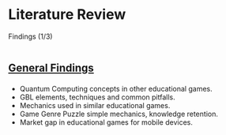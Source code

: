 # Literature Review
<p class='slide-subtitle'>Findings (1/3)</p>

<div class='section-wrapper'>
  <div class='text-wrapper'>
    <h2>General Findings</h2>
    <ul class='flex-list'>
      <li>Quantum Computing concepts in other educational games.</li>
      <li>GBL elements, techniques and common pitfalls.</li>
      <li>Mechanics used in similar educational games.</li>
      <li>Game Genre <span class='fast-forward'/> Puzzle <span class='fast-forward'/> simple mechanics, knowledge retention.</li>
      <li>Market gap in educational games for mobile devices.</li>
    </ul>
  </div>
  <!-- TODO: Add image of educational games per genre ? -->
</div>

<style>
  h2 {
    text-decoration: underline;
    margin-bottom: 1em;
  }

  .section-wrapper {
    display: flex;
    flex-direction: row;
    justify-content: start;
  }
</style>
